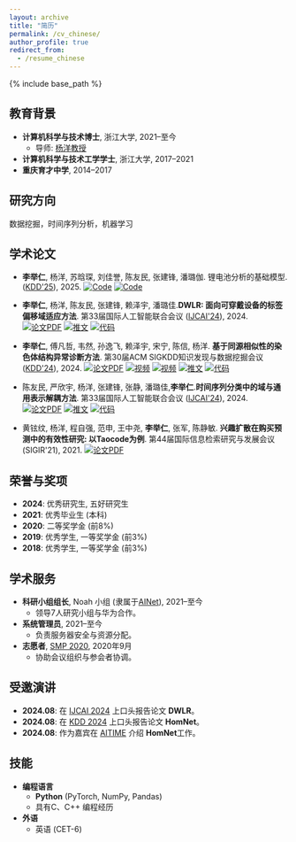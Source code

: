 ```yaml
---
layout: archive
title: "简历"
permalink: /cv_chinese/
author_profile: true
redirect_from:
  - /resume_chinese
---
```


{% include base_path %}

## 教育背景
* ​**计算机科学与技术博士**, 浙江大学, 2021–至今  
  * 导师: [杨洋教授](yangy.org)  
* ​**计算机科学与技术工学学士**, 浙江大学, 2017–2021  
* ​**重庆育才中学**, 2014–2017  


## 研究方向
数据挖掘，时间序列分析，机器学习

## 学术论文
* <b>李举仁</b>, 杨洋, 苏晗琛, 刘佳誉, 陈友民, 张建锋, 潘璐伽. 锂电池分析的基础模型. ([KDD'25](https://kdd2025.kdd.org/)), 2025. [![Code](https://img.shields.io/badge/Code-Github-black)](https://github.com/JuRenGithub/LiPM) 
[![Code](https://img.shields.io/badge/Code-Dataset-black)](https://github.com/JuRenGithub/Battery-Data)

* ​**李举仁**, 杨洋, 陈友民, 张建锋, 赖泽宇, 潘璐佳. ​**DWLR: 面向可穿戴设备的标签偏移域适应方法**. 第33届国际人工智能联合会议 ([IJCAI'24](https://ijcai24.org/)), 2024. 
  [![论文PDF](https://img.shields.io/badge/论文-PDF-red)](https://www.ijcai.org/proceedings/2024/489) 
  [![推文](https://img.shields.io/badge/推文-中文-green)](https://mp.weixin.qq.com/s/8OtVcMLxWYC4eGMOb8-T3w)
  [![代码](https://img.shields.io/badge/代码-Github-black)](https://github.com/JuRenGithub/DWLR)  

* ​**李举仁**, 傅凡哲, 韦然, 孙逸飞, 赖泽宇, 宋宁, 陈信, 杨洋. ​**基于同源相似性的染色体结构异常诊断方法**. 第30届ACM SIGKDD知识发现与数据挖掘会议 ([KDD'24](https://kdd2024.kdd.org/)), 2024. 
  [![论文PDF](https://img.shields.io/badge/论文-PDF-red)](https://dl.acm.org/doi/10.1145/3637528.3671642) 
  [![视频](https://img.shields.io/badge/视频-Bilibili-pink)](https://www.bilibili.com/video/BV1JE421w7xq/?share_source=copy_web&vd_source=be23edf0a59711d53a8b7b6fabdf23fb) 
  [![视频](https://img.shields.io/badge/视频-ACM-FF8C00)](https://files.atypon.com/acm/0a1fb334f4d07744950577ba288726af) 
  [![推文](https://img.shields.io/badge/推文-中文-green)](https://mp.weixin.qq.com/s/tPk0RMm0NUd4WHC2RjFvtQ) 
  [![代码](https://img.shields.io/badge/代码-Github-black)](https://github.com/JuRenGithub/HomNet)  

* 陈友民, 严欣宇, 杨洋, 张建锋, 张静, 潘璐佳, ​**李举仁**. ​**时间序列分类中的域与通用表示解耦方法**. 第33届国际人工智能联合会议 ([IJCAI'24](https://ijcaai24.org/)), 2024.  
  [![论文PDF](https://img.shields.io/badge/论文-PDF-red)](https://www.ijcai.org/proceedings/2024/424) 
  [![推文](https://img.shields.io/badge/推文-中文-green)](https://mp.weixin.qq.com/s/8OtVcMLxWYC4eGMOb8-T3w) 
  [![代码](https://img.shields.io/badge/代码-Github-black)](https://github.com/IJCAI-CADT/cadt)  

* 黄铉纹, 杨洋, 程自强, 范申, 王中尧, ​**李举仁**, 张军, 陈静敏. ​**兴趣扩散在购买预测中的有效性研究: 以Taocode为例**. 第44届国际信息检索研究与发展会议 (SIGIR'21), 2021. 
  [![论文PDF](https://img.shields.io/badge/论文-PDF-red)](https://arxiv.org/pdf/2112.14446)  

## 荣誉与奖项
* ​**2024**: 优秀研究生, 五好研究生
* ​**2021**: 优秀毕业生 (本科)  
* ​**2020**: 二等奖学金 (前8%) 
* ​**2019**: 优秀学生, 一等奖学金 (前3%)  
* ​**2018**: 优秀学生, 一等奖学金 (前3%)  

## 学术服务
* ​**科研小组组长**, Noah 小组 (隶属于[AINet](yangy.org)), 2021–至今  
  * 领导7人研究小组与华为合作。  
* ​**系统管理员**, 2021–至今  
  * 负责服务器安全与资源分配。  
* ​**志愿者**, [SMP 2020](https://smp2020.aconf.cn/index.html), 2020年9月  
  * 协助会议组织与参会者协调。  

## 受邀演讲
* ​**2024.08**: 在 [IJCAI 2024](https://ijcai24.org/) 上口头报告论文 ​**DWLR**。  
* ​**2024.08**: 在 [KDD 2024](https://kdd2024.kdd.org/) 上口头报告论文 ​**HomNet**。  
* ​**2024.08**: 作为嘉宾在 [AITIME](https://www.aitime.cn/) 介绍 ​**HomNet**​ 工作。  


## 技能
* ​**编程语言**​  
  * **Python** (PyTorch, NumPy, Pandas)  
  * 具有C、C++ 编程经历
* ​**外语**​    
  * 英语 (CET-6)  